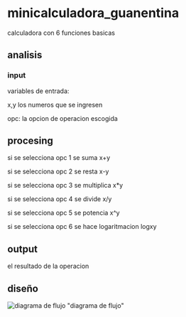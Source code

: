 # minicalculadora_guanentina
calculadora con 6 funciones basicas
## analisis

### input
variables de entrada:

x,y los numeros que se ingresen

opc: la opcion de operacion escogida

## procesing
si se selecciona opc 1 se suma x+y

si se selecciona opc 2 se resta x-y

si se selecciona opc 3 se multiplica x*y

si se selecciona opc 4 se divide x/y

si se selecciona opc 5 se potencia x^y

si se selecciona opc 6 se hace logaritmacion logxy


## output

el resultado de la operacion

## diseño
![diagrama de flujo]() "diagrama de flujo"















